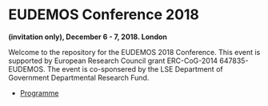 # EUDEMOS Conference 2018

__(invitation only), December 6 - 7, 2018. London__

Welcome to the repository for the EUDEMOS 2018 Conference. This event is supported by European Research Council grant ERC-CoG-2014 647835-EUDEMOS. The event is co-sponsered by the LSE Department of Government Departmental Research Fund.


* [Programme](https://eudemos.github.io/conf18/#programme)
